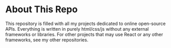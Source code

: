 # About This Repo
This repository is filled with all my projects dedicated to online open-source APIs. Everything is written in purely html/css/js without any external frameworks or libraries. For other projects that may use React or any other frameworks, see my other repositories.
